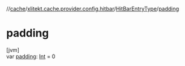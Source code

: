 //[cache](../../../index.md)/[xlitekt.cache.provider.config.hitbar](../index.md)/[HitBarEntryType](index.md)/[padding](padding.md)

# padding

[jvm]\
var [padding](padding.md): [Int](https://kotlinlang.org/api/latest/jvm/stdlib/kotlin/-int/index.html) = 0
